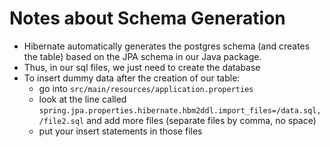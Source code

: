 # Notes about Schema Generation
- Hibernate automatically generates the postgres schema (and creates the table) based on the JPA schema in our Java package.
- Thus, in our sql files, we just need to create the database
- To insert dummy data after the creation of our table:
  - go into `src/main/resources/application.properties`
  - look at the line called `spring.jpa.properties.hibernate.hbm2ddl.import_files=/data.sql,/file2.sql` and add more files (separate files by comma, no space)
  - put your insert statements in those files